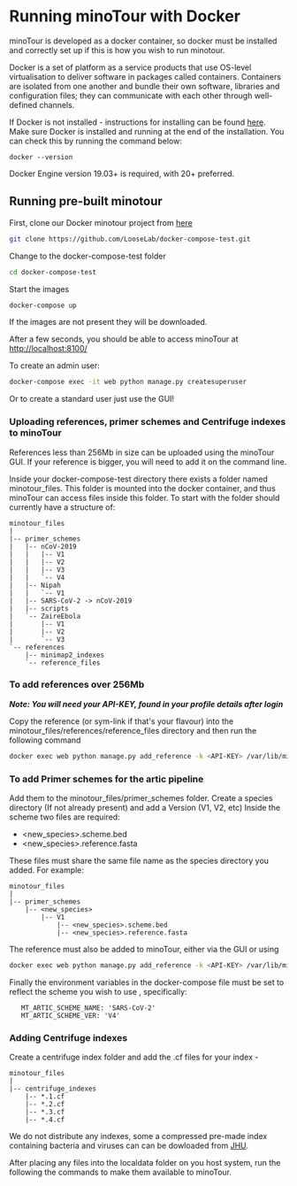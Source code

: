 # Running minoTour with Docker
minoTour is developed as a docker container, so docker must be installed and correctly set up if this is how you wish to run minotour.

Docker is a set of platform as a service products that use OS-level virtualisation to deliver software in packages called containers. 
Containers are isolated from one another and bundle their own software, libraries and configuration files;
they can communicate with each other through well-defined channels.

If Docker is not installed - instructions for installing can be found [here](https://docs.docker.com/install/).
Make sure Docker is installed and running at the end of the installation. You can check this by running the command below:

```shell
docker --version
```

Docker Engine version 19.03+ is required, with 20+ preferred.

## Running pre-built minotour

First, clone our Docker minotour project from [here](https://github.com/LooseLab/docker-compose-test)

```bash
git clone https://github.com/LooseLab/docker-compose-test.git
```

Change to the docker-compose-test folder
```bash
cd docker-compose-test
``` 

Start the images
```bash
docker-compose up
```

If the images are not present they will be downloaded.

After a few seconds, you should be able to access minoTour at <http://localhost:8100/>

To create an admin user:

```bash
docker-compose exec -it web python manage.py createsuperuser
``` 

Or to create a standard user just use the GUI!


### Uploading references, primer schemes and Centrifuge indexes to minoTour

References less than 256Mb in size can be uploaded using the minoTour GUI. If your reference is bigger, you will need to add it on the command line.

Inside your docker-compose-test directory there exists a folder named minotour_files. This folder is mounted into the docker container, and thus minoTour
can access files inside this folder. To start with the folder should currently have a structure of:
 
    minotour_files
    |
    |-- primer_schemes
    |   |-- nCoV-2019
    |   |   |-- V1
    |   |   |-- V2
    |   |   |-- V3
    |   |   `-- V4
    |   |-- Nipah
    |   |   `-- V1
    |   |-- SARS-CoV-2 -> nCoV-2019
    |   |-- scripts
    |   `-- ZaireEbola
    |       |-- V1
    |       |-- V2
    |       `-- V3
    `-- references
        |-- minimap2_indexes
        `-- reference_files

### To add references over 256Mb
*__Note: You will need your API-KEY, found in your profile details after login__*

Copy the reference (or sym-link if that's your flavour) into the minotour_files/references/reference_files directory and then run the following command
```bash
docker exec web python manage.py add_reference -k <API-KEY> /var/lib/minotour/apps/data/references/reference_files/<REF_FILE_NAME>
```

### To add Primer schemes for the artic pipeline
Add them to the minotour_files/primer_schemes folder. Create a species directory (If not already present) and add a Version (V1, V2, etc)
Inside the scheme two files are required:
- <new_species>.scheme.bed
- <new_species>.reference.fasta

These files must share the same file name as the species directory you added.
For example:

    minotour_files
    |
    |-- primer_schemes
        |-- <new_species>
            |-- V1
                |-- <new_species>.scheme.bed
                |-- <new_species>.reference.fasta

The reference must also be added to minoTour, either via the GUI or using 
```bash
docker exec web python manage.py add_reference -k <API-KEY> /var/lib/minotour/apps/data/primer_schemes/<new_species>/<V*>/<new_species>.reference.fasta
```

Finally the environment variables in the docker-compose file must be set to reflect the scheme you wish to use
, specifically: 
 ```docker
    MT_ARTIC_SCHEME_NAME: 'SARS-CoV-2'
    MT_ARTIC_SCHEME_VER: 'V4'
```

### Adding Centrifuge indexes

Create a centrifuge index folder and add the .cf files for your index - 
    
    minotour_files
    |
    |-- centrifuge_indexes
        |-- *.1.cf
        |-- *.2.cf
        |-- *.3.cf
        |-- *.4.cf

We do not distribute any indexes, some a compressed pre-made index containing bacteria and viruses can can be dowloaded from [JHU](ftp://ftp.ccb.jhu.edu/pub/infphilo/centrifuge/data/p_compressed_2018_4_15.tar.gz).
 
After placing any files into the localdata folder on you host system, run the following the commands to
make them available to minoTour.